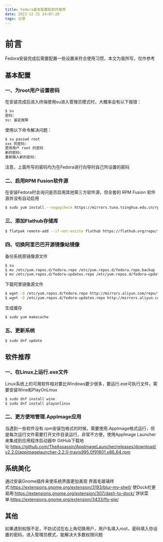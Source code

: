 ```yaml
---
title: Fedora基本配置和软件推荐
date: 2022-12-31 14:07:28
tags: 记录
---
```

# 前言
Fedora安装完成后需要配置一些设置来符合使用习惯，本文为我所写，仅作参考
## 基本配置

### 一、为root用户设置密码
在安装完成后进入终端使用su进入管理员模式时，大概率会有以下报错：
``` bash
$ su
密码:
su: 鉴定故障
```
使用以下命令解决问题：
``` bash
$ su passwd root
xxx 的密码:
更改用户 root 的密码
新的密码:
重新输入新的密码:
```
注意，上面所写的密码均为在Fedora进行向导时自己所设置的密码
### 二、启用RPM Fusion软件源
在安装Fedora时会询问是否启用其他第三方软件源，但全套的 RPM Fusion 软件源并没有自动启用
``` bash
$ sudo yum install --nogpgcheck https://mirrors.tuna.tsinghua.edu.cn/rpmfusion/free/fedora/rpmfusion-free-release-$(rpm -E %fedora).noarch.rpm https://mirrors.tuna.tsinghua.edu.cn/rpmfusion/nonfree/fedora/rpmfusion-nonfree-release-$(rpm -E %fedora).noarch.rpm
```
### 三、添加Flathub存储库
``` bash
$ flatpak remote-add --if-not-exists flathub https://flathub.org/repo/flathub.flatpakrepo
```
### 四、切换阿里巴巴开源镜像站镜像
备份系统原镜像源文件
``` bash
$ su
$ mv /etc/yum.repos.d/fedora.repo /etc/yum.repos.d/fedora.repo.backup
$ mv /etc/yum.repos.d/fedora-updates.repo /etc/yum.repos.d/fedora-updates.repo.backup
```
下载阿里镜像源文件
``` bash
$ wget -O /etc/yum.repos.d/fedora.repo http://mirrors.aliyun.com/repo/fedora.repo
$ wget -O /etc/yum.repos.d/fedora-updates.repo http://mirrors.aliyun.com/repo/fedora-updates.repo
```
生成缓存
``` bash
$ sudo yum makecache
```
### 五、更新系统
``` bash
$ sudo dnf update
```

## 软件推荐
### 一、在Linux上运行.exe文件
Linux系统上的可用软件相对要比Windows要少很多，要运行.exe可执行文件，需要安装Wine和PlayOnLinux
``` bash
$ sudo dnf install wine
$ sudo dnf install playonlinux
```
### 二、更方便地管理.AppImage应用
当遇到一些软件没有.rpm安装包格式的时候，需要使用.AppImage格式运行，但是每次运行文件需要打开文件目录运行，非常不方便，使用AppImage Launcher来集成到应用程序启动器中
GitHub下载地址:https://github.com/TheAssassin/AppImageLauncher/releases/download/v2.2.0/appimagelauncher-2.2.0-travis995.0f91801.x86_64.rpm

## 系统美化
通过安装Gnome插件来使系统界面更加美观
界面毛玻璃样式:https://extensions.gnome.org/extension/3193/blur-my-shell/
使Dock栏更易用:https://extensions.gnome.org/extension/307/dash-to-dock/
饼状菜单:https://extensions.gnome.org/extension/3433/fly-pie/

## 其他
如果遇到权限不足，不妨试试在右上角切换用户，用户名填入root，密码填入你设置的密码，进入管理员模式，能解决大多数权限问题